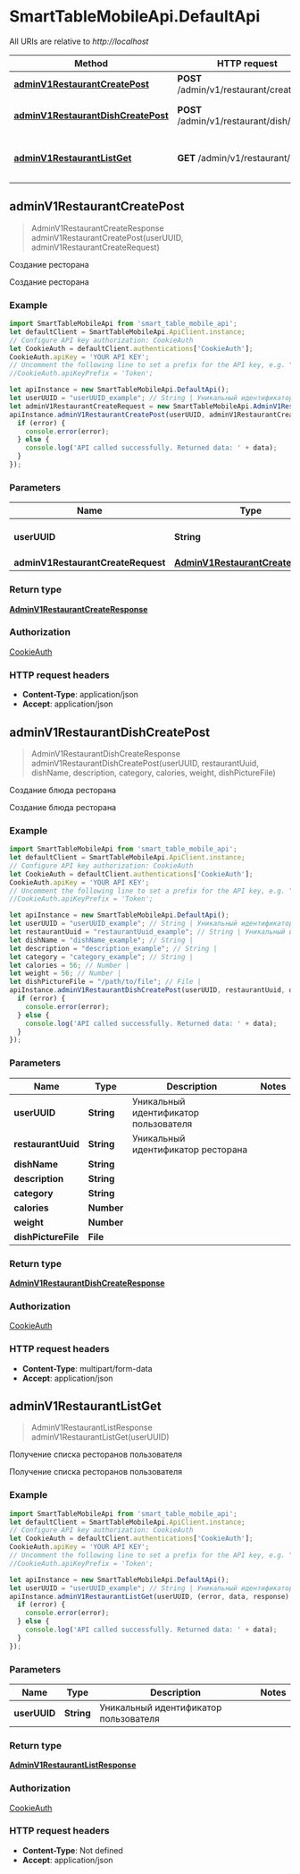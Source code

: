 # SmartTableMobileApi.DefaultApi

All URIs are relative to *http://localhost*

Method | HTTP request | Description
------------- | ------------- | -------------
[**adminV1RestaurantCreatePost**](DefaultApi.md#adminV1RestaurantCreatePost) | **POST** /admin/v1/restaurant/create | Создание ресторана
[**adminV1RestaurantDishCreatePost**](DefaultApi.md#adminV1RestaurantDishCreatePost) | **POST** /admin/v1/restaurant/dish/create | Создание блюда ресторана
[**adminV1RestaurantListGet**](DefaultApi.md#adminV1RestaurantListGet) | **GET** /admin/v1/restaurant/list | Получение списка ресторанов пользователя



## adminV1RestaurantCreatePost

> AdminV1RestaurantCreateResponse adminV1RestaurantCreatePost(userUUID, adminV1RestaurantCreateRequest)

Создание ресторана

Создание ресторана

### Example

```javascript
import SmartTableMobileApi from 'smart_table_mobile_api';
let defaultClient = SmartTableMobileApi.ApiClient.instance;
// Configure API key authorization: CookieAuth
let CookieAuth = defaultClient.authentications['CookieAuth'];
CookieAuth.apiKey = 'YOUR API KEY';
// Uncomment the following line to set a prefix for the API key, e.g. "Token" (defaults to null)
//CookieAuth.apiKeyPrefix = 'Token';

let apiInstance = new SmartTableMobileApi.DefaultApi();
let userUUID = "userUUID_example"; // String | Уникальный идентификатор пользователя
let adminV1RestaurantCreateRequest = new SmartTableMobileApi.AdminV1RestaurantCreateRequest(); // AdminV1RestaurantCreateRequest | 
apiInstance.adminV1RestaurantCreatePost(userUUID, adminV1RestaurantCreateRequest, (error, data, response) => {
  if (error) {
    console.error(error);
  } else {
    console.log('API called successfully. Returned data: ' + data);
  }
});
```

### Parameters


Name | Type | Description  | Notes
------------- | ------------- | ------------- | -------------
 **userUUID** | **String**| Уникальный идентификатор пользователя | 
 **adminV1RestaurantCreateRequest** | [**AdminV1RestaurantCreateRequest**](AdminV1RestaurantCreateRequest.md)|  | 

### Return type

[**AdminV1RestaurantCreateResponse**](AdminV1RestaurantCreateResponse.md)

### Authorization

[CookieAuth](../README.md#CookieAuth)

### HTTP request headers

- **Content-Type**: application/json
- **Accept**: application/json


## adminV1RestaurantDishCreatePost

> AdminV1RestaurantDishCreateResponse adminV1RestaurantDishCreatePost(userUUID, restaurantUuid, dishName, description, category, calories, weight, dishPictureFile)

Создание блюда ресторана

Создание блюда ресторана

### Example

```javascript
import SmartTableMobileApi from 'smart_table_mobile_api';
let defaultClient = SmartTableMobileApi.ApiClient.instance;
// Configure API key authorization: CookieAuth
let CookieAuth = defaultClient.authentications['CookieAuth'];
CookieAuth.apiKey = 'YOUR API KEY';
// Uncomment the following line to set a prefix for the API key, e.g. "Token" (defaults to null)
//CookieAuth.apiKeyPrefix = 'Token';

let apiInstance = new SmartTableMobileApi.DefaultApi();
let userUUID = "userUUID_example"; // String | Уникальный идентификатор пользователя
let restaurantUuid = "restaurantUuid_example"; // String | Уникальный идентификатор ресторана
let dishName = "dishName_example"; // String | 
let description = "description_example"; // String | 
let category = "category_example"; // String | 
let calories = 56; // Number | 
let weight = 56; // Number | 
let dishPictureFile = "/path/to/file"; // File | 
apiInstance.adminV1RestaurantDishCreatePost(userUUID, restaurantUuid, dishName, description, category, calories, weight, dishPictureFile, (error, data, response) => {
  if (error) {
    console.error(error);
  } else {
    console.log('API called successfully. Returned data: ' + data);
  }
});
```

### Parameters


Name | Type | Description  | Notes
------------- | ------------- | ------------- | -------------
 **userUUID** | **String**| Уникальный идентификатор пользователя | 
 **restaurantUuid** | **String**| Уникальный идентификатор ресторана | 
 **dishName** | **String**|  | 
 **description** | **String**|  | 
 **category** | **String**|  | 
 **calories** | **Number**|  | 
 **weight** | **Number**|  | 
 **dishPictureFile** | **File**|  | 

### Return type

[**AdminV1RestaurantDishCreateResponse**](AdminV1RestaurantDishCreateResponse.md)

### Authorization

[CookieAuth](../README.md#CookieAuth)

### HTTP request headers

- **Content-Type**: multipart/form-data
- **Accept**: application/json


## adminV1RestaurantListGet

> AdminV1RestaurantListResponse adminV1RestaurantListGet(userUUID)

Получение списка ресторанов пользователя

Получение списка ресторанов пользователя

### Example

```javascript
import SmartTableMobileApi from 'smart_table_mobile_api';
let defaultClient = SmartTableMobileApi.ApiClient.instance;
// Configure API key authorization: CookieAuth
let CookieAuth = defaultClient.authentications['CookieAuth'];
CookieAuth.apiKey = 'YOUR API KEY';
// Uncomment the following line to set a prefix for the API key, e.g. "Token" (defaults to null)
//CookieAuth.apiKeyPrefix = 'Token';

let apiInstance = new SmartTableMobileApi.DefaultApi();
let userUUID = "userUUID_example"; // String | Уникальный идентификатор пользователя
apiInstance.adminV1RestaurantListGet(userUUID, (error, data, response) => {
  if (error) {
    console.error(error);
  } else {
    console.log('API called successfully. Returned data: ' + data);
  }
});
```

### Parameters


Name | Type | Description  | Notes
------------- | ------------- | ------------- | -------------
 **userUUID** | **String**| Уникальный идентификатор пользователя | 

### Return type

[**AdminV1RestaurantListResponse**](AdminV1RestaurantListResponse.md)

### Authorization

[CookieAuth](../README.md#CookieAuth)

### HTTP request headers

- **Content-Type**: Not defined
- **Accept**: application/json

